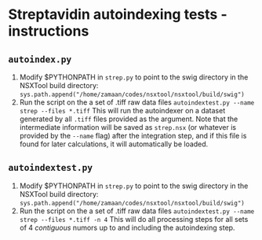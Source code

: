 # Streptavidin autoindexing tests - instructions

## `autoindex.py`

1. Modify $PYTHONPATH in `strep.py` to point to the swig directory in the NSXTool build directory:
   `sys.path.append("/home/zamaan/codes/nsxtool/nsxtool/build/swig")`
2. Run the script on the a set of .tiff raw data files
   ```autoindextest.py --name strep --files *.tiff```
   This will run the autoindexer on a dataset generated by all `.tiff` files provided as the argument. Note that the intermediate information will be saved as `strep.nsx` (or whatever is provided by the `--name` flag) after the integration step, and if this file is found for later calculations, it will automatically be loaded.

## ```autoindextest.py```

1. Modify $PYTHONPATH in `strep.py` to point to the swig directory in the NSXTool build directory:
   ```sys.path.append("/home/zamaan/codes/nsxtool/nsxtool/build/swig")```
2. Run the script on the a set of .tiff raw data files
   ```autoindextest.py --name strep --files *.tiff -n 4```
   This will do all processing steps for all sets of 4 *contiguous* numors up to and including the autoindexing step.
